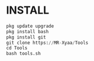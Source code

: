 # INSTALL
```python
pkg update upgrade
pkg install bash
pkg install git
git clone https://MR-Xyaa/Tools
cd Tools
bash tools.sh
```
